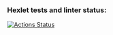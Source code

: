 ### Hexlet tests and linter status:

[![Actions Status](https://github.com/makeoverweb/layout-designer-project-lvl1/workflows/hexlet-check/badge.svg)](https://github.com/makeoverweb/layout-designer-project-lvl1/actions)

[surge]: well-made-park.surge.sh
